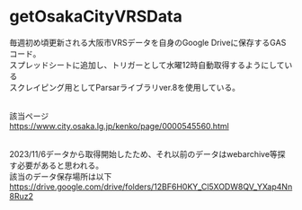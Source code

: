 # getOsakaCityVRSData
毎週初め頃更新される大阪市VRSデータを自身のGoogle Driveに保存するGASコード。<br>
スプレッドシートに追加し、トリガーとして水曜12時自動取得するようにしている<br>
スクレイピング用としてParsarライブラリver.8を使用している。<br><br>

該当ページ<br>
https://www.city.osaka.lg.jp/kenko/page/0000545560.html<br><br>

2023/11/6データから取得開始したため、それ以前のデータはwebarchive等探す必要があると思われる。<br>
該当のデータ保存場所は以下<br>
https://drive.google.com/drive/folders/12BF6H0KY_Cl5XODW8QV_YXap4Nn8Ruz2<br>

